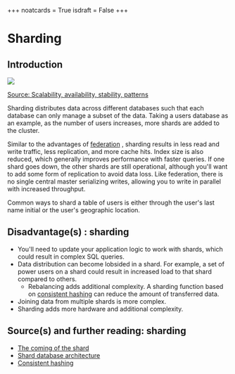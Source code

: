 +++
noatcards = True
isdraft = False
+++

# Sharding

## Introduction

![](https://camo.githubusercontent.com/1df78be67b749171569a0e11a51aa76b3b678d4f/687474703a2f2f692e696d6775722e636f6d2f775538783549642e706e67) 

[Source: Scalability, availability, stability, patterns](http://www.slideshare.net/jboner/scalability-availability-stability-patterns/)

Sharding distributes data across different databases such that each database can only manage a subset of the data. Taking a users database as an example, as the number of users increases, more shards are added to the cluster.

Similar to the advantages of [federation](https://github.com/donnemartin/system-design-primer#federation) , sharding results in less read and write traffic, less replication, and more cache hits. Index size is also reduced, which generally improves performance with faster queries. If one shard goes down, the other shards are still operational, although you'll want to add some form of replication to avoid data loss. Like federation, there is no single central master serializing writes, allowing you to write in parallel with increased throughput.

Common ways to shard a table of users is either through the user's last name initial or the user's geographic location.

## Disadvantage(s) : sharding

- You'll need to update your application logic to work with shards, which could result in complex SQL queries.
- Data distribution can become lobsided in a shard. For example, a set of power users on a shard could result in increased load to that shard compared to others.
    - Rebalancing adds additional complexity. A sharding function based on [consistent hashing](http://www.paperplanes.de/2011/12/9/the-magic-of-consistent-hashing.html)  can reduce the amount of transferred data.
- Joining data from multiple shards is more complex.
- Sharding adds more hardware and additional complexity.

## Source(s) and further reading: sharding

- [The coming of the shard](http://highscalability.com/blog/2009/8/6/an-unorthodox-approach-to-database-design-the-coming-of-the.html) 
- [Shard database architecture](https://en.wikipedia.org/wiki/Shard_(database_architecture))
- [Consistent hashing](http://www.paperplanes.de/2011/12/9/the-magic-of-consistent-hashing.html) 